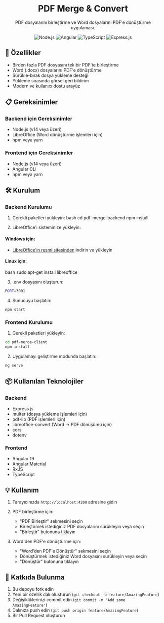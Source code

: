 <h1 align="center">PDF Merge & Convert</h1>

<p align="center">
  PDF dosyalarını birleştirme ve Word dosyalarını PDF'e dönüştürme uygulaması.
</p>

<p align="center">
  <img src="https://img.shields.io/badge/Node.js-43853D?style=for-the-badge&logo=node.js&logoColor=white" alt="Node.js">
  <img src="https://img.shields.io/badge/Angular-DD0031?style=for-the-badge&logo=angular&logoColor=white" alt="Angular">
  <img src="https://img.shields.io/badge/TypeScript-007ACC?style=for-the-badge&logo=typescript&logoColor=white" alt="TypeScript">
  <img src="https://img.shields.io/badge/Express.js-404D59?style=for-the-badge" alt="Express.js">
</p>

<h2>🚀 Özellikler</h2>

<ul>
  <li>Birden fazla PDF dosyasını tek bir PDF'te birleştirme</li>
  <li>Word (.docx) dosyalarını PDF'e dönüştürme</li>
  <li>Sürükle-bırak dosya yükleme desteği</li>
  <li>Yükleme sırasında görsel geri bildirim</li>
  <li>Modern ve kullanıcı dostu arayüz</li>
</ul>

<h2>📋 Gereksinimler</h2>

<h3>Backend için Gereksinimler</h3>
<ul>
  <li>Node.js (v14 veya üzeri)</li>
  <li>LibreOffice (Word dönüştürme işlemleri için)</li>
  <li>npm veya yarn</li>
</ul>

<h3>Frontend için Gereksinimler</h3>
<ul>
  <li>Node.js (v14 veya üzeri)</li>
  <li>Angular CLI</li>
  <li>npm veya yarn</li>
</ul>

<h2>🛠️ Kurulum</h2>

<h3>Backend Kurulumu</h3>

1. Gerekli paketleri yükleyin:
bash
cd pdf-merge-backend
npm install

2. LibreOffice'i sisteminize yükleyin:

<h4>Windows için:</h4>
<ul>
  <li><a href="https://www.libreoffice.org/download/download/">LibreOffice'in resmi sitesinden</a> indirin ve yükleyin</li>
</ul>

<h4>Linux için:</h4>
bash
sudo apt-get install libreoffice

3. .env dosyasını oluşturun:
```bash
PORT=3001
```

4. Sunucuyu başlatın:
```bash
npm start
```

<h3>Frontend Kurulumu</h3>

1. Gerekli paketleri yükleyin:
```bash
cd pdf-merge-client
npm install
```

2. Uygulamayı geliştirme modunda başlatın:
```bash
ng serve
```

<h2>📦 Kullanılan Teknolojiler</h2>

<h3>Backend</h3>
<ul>
  <li>Express.js</li>
  <li>multer (dosya yükleme işlemleri için)</li>
  <li>pdf-lib (PDF işlemleri için)</li>
  <li>libreoffice-convert (Word -> PDF dönüşümü için)</li>
  <li>cors</li>
  <li>dotenv</li>
</ul>

<h3>Frontend</h3>
<ul>
  <li>Angular 19</li>
  <li>Angular Material</li>
  <li>RxJS</li>
  <li>TypeScript</li>
</ul>

<h2>💡 Kullanım</h2>

1. Tarayıcınızda `http://localhost:4200` adresine gidin
2. PDF birleştirme için:
   - "PDF Birleştir" sekmesini seçin
   - Birleştirmek istediğiniz PDF dosyalarını sürükleyin veya seçin
   - "Birleştir" butonuna tıklayın
   
3. Word'den PDF'e dönüştürme için:
   - "Word'den PDF'e Dönüştür" sekmesini seçin
   - Dönüştürmek istediğiniz Word dosyasını sürükleyin veya seçin
   - "Dönüştür" butonuna tıklayın

<h2>🤝 Katkıda Bulunma</h2>

1. Bu depoyu fork edin
2. Yeni bir özellik dalı oluşturun (`git checkout -b feature/AmazingFeature`)
3. Değişikliklerinizi commit edin (`git commit -m 'Add some AmazingFeature'`)
4. Dalınıza push edin (`git push origin feature/AmazingFeature`)
5. Bir Pull Request oluşturun


